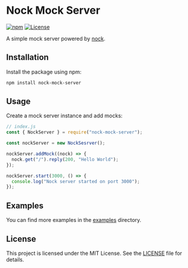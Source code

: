 # Nock Mock Server

[![npm](https://img.shields.io/npm/v/nock-mock-server.svg)](https://www.npmjs.com/package/nock-mock-server)
[![License](https://img.shields.io/github/license/italosa/nock-mock-server.svg)](https://github.com/italosa/nock-mock-server/blob/main/LICENSE.md)

A simple mock server powered by [nock](https://github.com/nock/nock).

## Installation

Install the package using npm:

```sh
npm install nock-mock-server
```

## Usage

Create a mock server instance and add mocks:

```js
// index.js
const { NockServer } = require("nock-mock-server");

const nockServer = new NockSesrver();

nockServer.addMock((nock) => {
  nock.get("/").reply(200, "Hello World");
});

nockServer.start(3000, () => {
  console.log("Nock server started on port 3000");
});
```

## Examples

You can find more examples in the [examples](./examples/) directory.

<!-- ## Contributing

Contributions are welcome! Please see the [contributing guidelines](CONTRIBUTING.md) for more information. -->

## License

This project is licensed under the MIT License. See the [LICENSE](https://github.com/italosa/nock-mock-server/blob/main/LICENSE.md) file for details.
